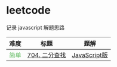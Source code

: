 # leetcode

记录 javascript 解题思路  

| 难度 | 标题 | 题解 |
| :---: | :---: | :---: |
| <span style="color: #5cb85c">简单</span> | [704. 二分查找](https://leetcode-cn.com/problems/binary-search) | [JavaScript版](./easy/704.binary-search.md)

